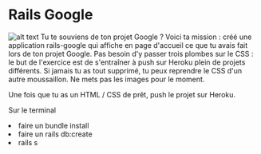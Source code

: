 # Rails Google

![alt text](https://media.giphy.com/media/bVuDlIxG65K8w/giphy.gif)
Tu te souviens de ton projet Google ? Voici ta mission : créé une application rails-google qui affiche en page d'accueil ce que tu avais fait lors de ton projet Google. Pas besoin d'y passer trois plombes sur le CSS : le but de l'exercice est de s'entraîner à push sur Heroku plein de projets différents. Si jamais tu as tout supprimé, tu peux reprendre le CSS d'un autre moussaillon. Ne mets pas les images pour le moment.

Une fois que tu as un HTML / CSS de prêt, push le projet sur Heroku.

Sur le terminal
<li>faire un bundle install</li>
<li> faire un rails db:create</li>
<li> rails s</li>
